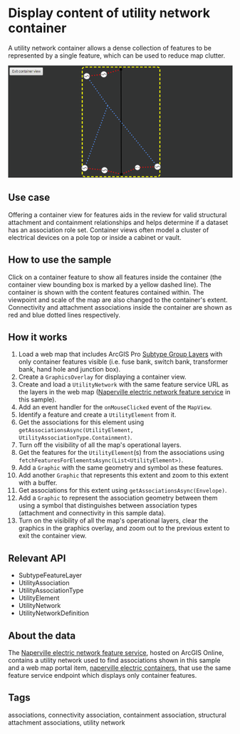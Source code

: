 # Display content of utility network container

A utility network container allows a dense collection of features to be represented by a single feature, which can be used to reduce map clutter.

![Image of display content of utility network container](DisplayContentOfUtilityNetworkContainer.png)

## Use case

Offering a container view for features aids in the review for valid structural attachment and containment relationships and helps determine if a dataset has an association role set. Container views often model a cluster of electrical devices on a pole top or inside a cabinet or vault.

## How to use the sample

Click on a container feature to show all features inside the container (the container view bounding box is marked by a yellow dashed line).  The container is shown with the content features contained within. The viewpoint and scale of the map are also changed to the container's extent. Connectivity and attachment associations inside the container are shown as red and blue dotted lines respectively.

## How it works

1. Load a web map that includes ArcGIS Pro [Subtype Group Layers](https://pro.arcgis.com/en/pro-app/help/mapping/layer-properties/subtype-layers.htm) with only container features visible (i.e. fuse bank, switch bank, transformer bank, hand hole and junction box).
2. Create a `GraphicsOverlay` for displaying a container view.
3. Create and load a `UtilityNetwork` with the same feature service URL as the layers in the web map ([Naperville electric network feature service](https://sampleserver7.arcgisonline.com/arcgis/rest/services/UtilityNetwork/NapervilleElectric/FeatureServer) in this sample).
4. Add an event handler for the `onMouseClicked` event of the `MapView`.
5. Identify a feature and create a `UtilityElement` from it.
6. Get the associations for this element using `getAssociationsAsync(UtilityElement, UtilityAssociationType.Containment)`.
7. Turn off the visibility of all the map's operational layers.
8. Get the features for the `UtilityElement`(s) from the associations using `fetchFeaturesForElementsAsync(List<UtilityElement>)`.
9. Add a `Graphic` with the same geometry and symbol as these features.
10. Add another `Graphic` that represents this extent and zoom to this extent with a buffer.
11. Get associations for this extent using `getAssociationsAsync(Envelope)`.
12. Add a `Graphic` to represent the association geometry between them using a symbol that distinguishes between association types (attachment and connectivity in this sample data).
13. Turn on the visibility of all the map's operational layers, clear the graphics in the graphics overlay, and zoom out to the previous extent to exit the container view.

## Relevant API

* SubtypeFeatureLayer
* UtilityAssociation
* UtilityAssociationType
* UtilityElement
* UtilityNetwork
* UtilityNetworkDefinition

## About the data

The [Naperville electric network feature service](https://sampleserver7.arcgisonline.com/arcgis/rest/services/UtilityNetwork/NapervilleElectric/FeatureServer), hosted on ArcGIS Online, contains a utility network used to find associations shown in this sample and a web map portal item, [naperville electric containers](https://ss7portal.arcgisonline.com/arcgis/home/item.html?id=5b64cf7a89ca4f98b5ed3da545d334ef), that use the same feature service endpoint which displays only container features.

## Tags

associations, connectivity association, containment association, structural attachment associations, utility network